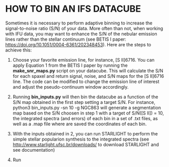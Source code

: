 # HOW TO BIN AN IFS DATACUBE


Sometimes it is necessary to perform adaptive binning to increase the signal-to-noise ratio (S/N) of your data. 
More often than not, when working with IFU data, you may want to enhance the S/N of the nebular emission lines rather than the stellar continuum 
(see BETIS I paper: https://doi.org/10.1051/0004-6361/202348453). Here are the steps to achieve this:

1. Choose your favorite emission line, for instance, [S II]6716. You can apply Equation 1 from the BETIS I paper by running the **make_snr_maps.py** script on your datacube. This will calculate the S/N for each spaxel and return signal, noise, and S/N maps for the [S II]6716 line. The code can be modified to change the emission line of interest and adjust the pseudo-continuum window accordingly.

2. Running **bin_inputs.py** will then bin the datacube as a function of the S/N map obtained in the first step setting a target S/N. For instance, python3 bin_inputs.py -sn 10 -g NGC863 will generate a segmentation map based on the S/N choosen in step 1 with a target of S/N([S II]) = 10, the integrated spectra (and errors) of each bin in a set of .txt files, as well as a .map file where are saved the coordinates of each bin.

3. With the inputs obtained in 2, you can run STARLIGHT to perform the simple stellar popularion synthesis to the integrated spectra (see http://www.starlight.ufsc.br/downloads/ to download STARLIGHT and see documentation)

4. Run 
